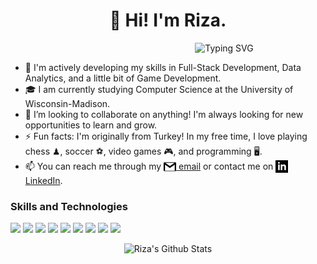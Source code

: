 <!--
**rkaya-io/rkaya-io** is a ✨ _special_ ✨ repository because its `README.md` (this file) appears on your GitHub profile.
-->
<h1 align="center"> 👋 Hi! I'm Riza. </h1>

&nbsp;&nbsp;&nbsp;&nbsp;&nbsp;&nbsp;&nbsp;&nbsp;&nbsp;&nbsp;&nbsp;&nbsp;&nbsp;&nbsp;&nbsp;&nbsp;&nbsp;&nbsp;&nbsp;&nbsp;&nbsp;&nbsp;&nbsp;&nbsp;&nbsp;&nbsp;&nbsp;&nbsp;&nbsp;&nbsp;&nbsp;&nbsp;&nbsp;&nbsp;&nbsp;&nbsp;&nbsp;&nbsp;&nbsp;&nbsp;&nbsp;&nbsp;&nbsp;&nbsp;&nbsp;&nbsp;&nbsp;&nbsp;&nbsp;&nbsp;&nbsp;&nbsp;&nbsp;&nbsp;&nbsp;&nbsp;&nbsp;&nbsp;&nbsp;&nbsp;&nbsp;&nbsp;&nbsp;&nbsp;&nbsp;&nbsp;&nbsp;&nbsp;&nbsp;&nbsp;&nbsp;&nbsp;&nbsp;&nbsp;&nbsp;<img src="https://readme-typing-svg.demolab.com?font=Fira+Code&pause=1000&color=000000&width=435&lines=Turning+coffee+into+code☕" alt="Typing SVG" />


- 🌱 I'm actively developing my skills in Full-Stack Development, Data Analytics, and a little bit of Game Development.
- 🎓 I am currently studying Computer Science at the University of Wisconsin-Madison.
- 👯 I’m looking to collaborate on anything! I'm always looking for new opportunities to learn and grow.
- ⚡ Fun facts: I'm originally from Turkey! In my free time, I love playing chess ♟, soccer ⚽, video games 🎮, and programming 🖥️.
- 📫 You can reach me through my <a href="mailto:kayariza2000@gmail.com"><img align="top" alt="Email" width="20px" src="./assets/email_icon.png" /> email</a> or contact me on <a href="https://www.linkedin.com/in/riza-kaya"><img align="top" alt="LinkedIn" width="20px" src="./assets/linkedin_icon.png" /> LinkedIn</a>.

### Skills and Technologies

![](https://img.shields.io/badge/-Java%20-000000)
![](https://img.shields.io/badge/-Python%20-000000)
![](https://img.shields.io/badge/-C/C++%20-000000)
![](https://img.shields.io/badge/-JavaScript%20-000000)
![](https://img.shields.io/badge/-HTML/CSS%20-000000)
![](https://img.shields.io/badge/-SQL%20-000000)
![](https://img.shields.io/badge/-MySQL%20-000000)
![](https://img.shields.io/badge/-Git%20-000000)
![](https://img.shields.io/badge/-Object_Oriented_Programming%20-000000)

<p align="center">
  <img src="https://github-readme-streak-stats.herokuapp.com/?user=rkaya-io&theme=dark&hide_border=true&card_width=900" alt="Riza's Github Stats"/>
</p>



